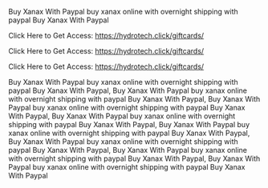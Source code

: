 Buy Xanax With Paypal buy xanax online with overnight shipping with paypal Buy Xanax With Paypal

Click Here to Get Access: https://hydrotech.click/giftcards/

Click Here to Get Access: https://hydrotech.click/giftcards/

Click Here to Get Access: https://hydrotech.click/giftcards/

Buy Xanax With Paypal buy xanax online with overnight shipping with paypal Buy Xanax With Paypal, Buy Xanax With Paypal buy xanax online with overnight shipping with paypal Buy Xanax With Paypal, Buy Xanax With Paypal buy xanax online with overnight shipping with paypal Buy Xanax With Paypal, Buy Xanax With Paypal buy xanax online with overnight shipping with paypal Buy Xanax With Paypal, Buy Xanax With Paypal buy xanax online with overnight shipping with paypal Buy Xanax With Paypal, Buy Xanax With Paypal buy xanax online with overnight shipping with paypal Buy Xanax With Paypal, Buy Xanax With Paypal buy xanax online with overnight shipping with paypal Buy Xanax With Paypal, Buy Xanax With Paypal buy xanax online with overnight shipping with paypal Buy Xanax With Paypal
